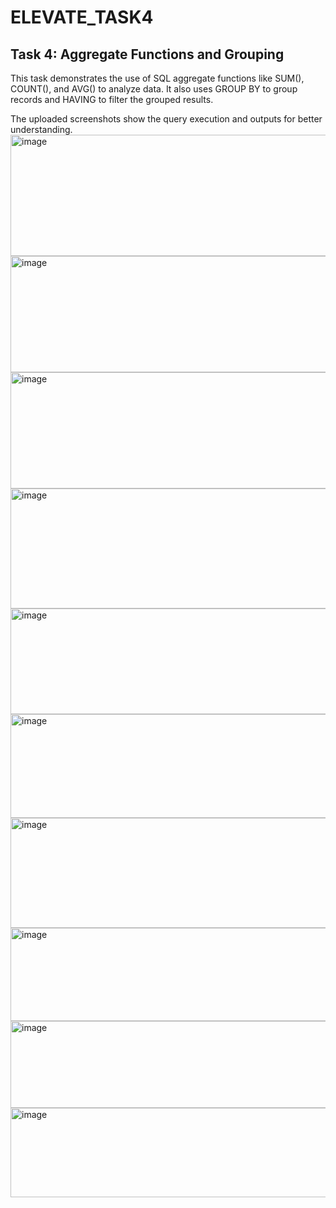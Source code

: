 # ELEVATE_TASK4
## Task 4: Aggregate Functions and Grouping

This task demonstrates the use of SQL aggregate functions like SUM(), COUNT(), and AVG() to analyze data.
It also uses GROUP BY to group records and HAVING to filter the grouped results.

The uploaded screenshots show the query execution and outputs for better understanding.
<img width="944" height="194" alt="image" src="https://github.com/user-attachments/assets/2d759cde-5540-4665-940e-e1f90b740bfc" />
<img width="929" height="186" alt="image" src="https://github.com/user-attachments/assets/869e54f3-9b53-402c-ba30-23586ecf0444" />
<img width="935" height="186" alt="image" src="https://github.com/user-attachments/assets/f3276138-0435-4424-a6b6-3e531519cd63" />
<img width="944" height="192" alt="image" src="https://github.com/user-attachments/assets/a7f674a0-5bf9-411b-8217-418b5d9d1a98" />
<img width="940" height="169" alt="image" src="https://github.com/user-attachments/assets/dec0b138-440d-46c1-b83a-fc5cd47b1a84" />
<img width="934" height="166" alt="image" src="https://github.com/user-attachments/assets/5d074a13-57ae-4f00-8a19-185d3bd3714b" />
<img width="931" height="176" alt="image" src="https://github.com/user-attachments/assets/c6dbd120-3031-4b42-98a0-5eeb6d557627" />
<img width="947" height="149" alt="image" src="https://github.com/user-attachments/assets/e6259ab6-8379-4fa5-956b-ba9f7e1cce6c" />
<img width="932" height="139" alt="image" src="https://github.com/user-attachments/assets/7e9ee38a-9b48-4a6a-85dc-47bd0769106d" />
<img width="964" height="143" alt="image" src="https://github.com/user-attachments/assets/18487814-d911-483e-89f1-7c050e2df2d4" />

